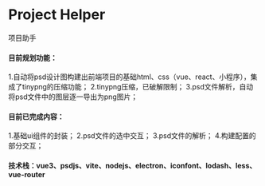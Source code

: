 # Project Helper
项目助手

#### 目前规划功能：
  1.自动将psd设计图构建出前端项目的基础html、css（vue、react、小程序），集成了tinypng的压缩功能；
  2.tinypng压缩，已破解限制；
  3.psd文件解析，自动将psd文件中的图层逐一导出为png图片；

#### 目前已完成内容：
  1.基础ui组件的封装；
  2.psd文件的选中交互；
  3.psd文件的解析；
  4.构建配置的部分交互；


#### 技术栈：vue3、psdjs、vite、nodejs、electron、iconfont、lodash、less、vue-router